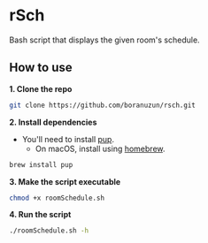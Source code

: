 # rSch

Bash script that displays the given room's schedule.

## How to use

**1. Clone the repo**

```bash
git clone https://github.com/boranuzun/rsch.git
```

**2. Install dependencies**

- You'll need to install [pup](https://github.com/ericchiang/pup#install).
  - On macOS, install using [homebrew](https://brew.sh/).

```bash
brew install pup
```

**3. Make the script executable**

```bash
chmod +x roomSchedule.sh
```

**4. Run the script**

```bash
./roomSchedule.sh -h
```
